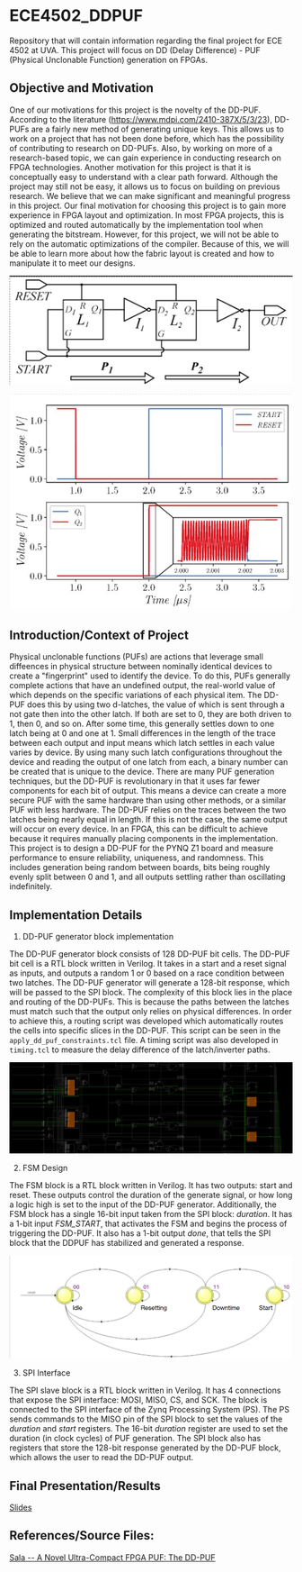# ECE4502_DDPUF
Repository that will contain information regarding the final project for ECE 4502 at UVA. This project will focus on DD (Delay Difference) - PUF (Physical Unclonable Function) generation on FPGAs. 

## Objective and Motivation

One of our motivations for this project is the novelty of the DD-PUF. According to the literature (https://www.mdpi.com/2410-387X/5/3/23), DD-PUFs are a fairly new method of generating unique keys. This allows us to work on a project that has not been done before, which has the possibility of contributing to research on DD-PUFs. Also, by working on more of a research-based topic, we can gain experience in conducting research on FPGA technologies. 
Another motivation for this project is that it is conceptually easy to understand with a clear path forward. Although the project may still not be easy, it allows us to focus on building on previous research. We believe that we can make significant and meaningful progress in this project. 
Our final motivation for choosing this project is to gain more experience in FPGA layout and optimization. In most FPGA projects, this is optimized and routed automatically by the implementation tool when generating the bitstream. However, for this project, we will not be able to rely on the automatic optimizations of the compiler. Because of this, we will be able to learn more about how the fabric layout is created and how to manipulate it to meet our designs. 

![DD_PUF Schematic](DD_Schematic.png)

![DD_PUF Output Plot](DD_Plot.png)

## Introduction/Context of Project
Physical unclonable functions (PUFs) are actions that leverage small diffeences in physical structure between nominally identical devices to create a "fingerprint" used to identify the device. To do this, PUFs generally complete actions that have an undefined output, the real-world value of which depends on the specific variations of each physical item. The DD-PUF does this by using two d-latches, the value of which is sent through a not gate then into the other latch. If both are set to 0, they are both driven to 1, then 0, and so on. After some time, this generally settles down to one latch being at 0 and one at 1. Small differences in the length of the trace between each output and input means which latch settles in each value varies by device. By using many such latch configurations throughout the device and reading the output of one latch from each, a binary number can be created that is unique to the device. 
There are many PUF generation techniques, but the DD-PUF is revolutionary in that it uses far fewer components for each bit of output. This means a device can create a more secure PUF with the same hardware than using other methods, or a similar PUF with less hardware. The DD-PUF relies on the traces between the two latches being nearly equal in length. If this is not the case, the same output will occur on every device. In an FPGA, this can be difficult to achieve because it requires manually placing components in the implementation. This project is to design a DD-PUF for the PYNQ Z1 board and measure performance to ensure reliability, uniqueness, and randomness. This includes generation being random between boards, bits being roughly evenly split between 0 and 1, and all outputs settling rather than oscillating indefinitely.

## Implementation Details
1. DD-PUF generator block implementation

The DD-PUF generator block consists of 128 DD-PUF bit cells. The DD-PUF bit cell is a RTL block written in Verilog. It takes in a start and a reset signal as inputs, and outputs a random 1 or 0 based on a race condition between two latches. The DD-PUF generator will generate a 128-bit response, which will be passed to the SPI block. The complexity of this block lies in the place and routing of the DD-PUFs. This is because the paths between the latches must match such that the output only relies on physical differences. In order to achieve this, a routing script was developed which automatically routes the cells into specific slices in the DD-PUF. This script can be seen in the `apply_dd_puf_constraints.tcl` file. A timing script was also developed in `timing.tcl` to measure the delay difference of the latch/inverter paths. 

![DD_PUF Balanced Cell](DD_BalancedCell.png)

2. FSM Design

The FSM block is a RTL block written in Verilog. It has two outputs: start and reset. These outputs control the duration of the generate signal, or how long a logic high is set to the input of the DD-PUF generator.
Additionally, the FSM block has a single 16-bit input taken from the SPI block: _duration_. It has a 1-bit input _FSM_START_, that activates the FSM and begins the process of triggering the DD-PUF. It also has a 1-bit output _done_, that tells the SPI block that the DDPUF has stabilized and generated a response.

![FSM Block Diagram](FSM_Diagram.png)

3. SPI Interface

The SPI slave block is a RTL block written in Verilog. It has 4 connections that expose the SPI interface: MOSI, MISO, CS, and SCK. The block is connected to the SPI interface of the Zynq Processing System (PS). The PS sends commands to the MISO pin of the SPI block to set the values of the _duration_ and _start_ registers. The 16-bit _duration_ register are used to set the duration (in clock cycles) of PUF generation.
The SPI block also has registers that store the 128-bit response generated by the DD-PUF block, which allows the user to read the DD-PUF output.



## Final Presentation/Results
[Slides](https://myuva-my.sharepoint.com/:p:/g/personal/wpp6pp_virginia_edu/Ea4se6-vCcNBlDcop2s-GBoBihQQ2hd-j6SqbvJVgw9Rdg?e=fUcUN4)

## References/Source Files: 

[Sala -- A Novel Ultra-Compact FPGA PUF: The DD-PUF](https://www.mdpi.com/2410-387X/5/3/23)
